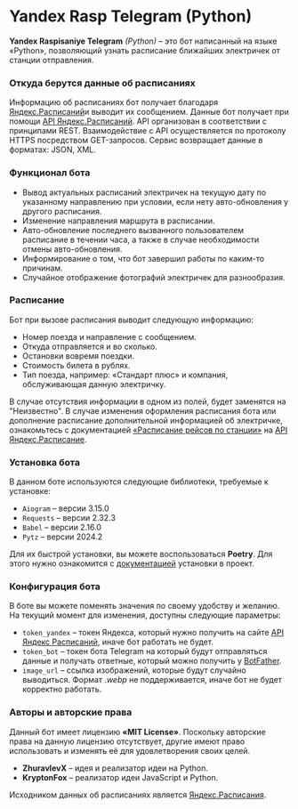 # Yandex Rasp Telegram (Python)

**Yandex Raspisaniye Telegram** *(Python)* – это бот написанный на языке «Python», позволяющий узнать расписание ближайших электричек от станции отправления.
### Откуда берутся данные об расписаниях
Информацию об расписаниях бот получает благодаря [Яндекс.Расписаний](https://t.rasp.yandex.ru/)и выводит их сообщением. Данные бот получает при помощи [API Яндекс.Расписаний](https://yandex.ru/dev/rasp/). API организован в соответствии с принципами REST. Взаимодействие с API осуществляется по протоколу HTTPS посредством GET-запросов. Сервис возвращает данные в форматах: JSON, XML.
### Функционал бота

- Вывод актуальных расписаний электричек на текущую дату по указанному направлению при условии, если нету авто-обновления у другого расписания.
- Изменение направления маршрута в расписании.
- Авто-обновление последнего вызванного пользователем расписание в течении часа, а также в случае необходимости отмены авто-обновления.
- Информирование о том, что бот завершил работы по каким-то причинам.
- Случайное отображение фотографий электричек для разнообразия.
### Расписание

Бот при вызове расписания выводит следующую информацию:
- Номер поезда и направление с сообщением.
- Откуда отправляется и во сколько.
- Остановки вовремя поездки.
- Стоимость билета в рублях.
- Тип поезда, например: «Стандарт плюс» и компания, обслуживающая данную электричку.

В случае отсутствия информации в одном из полей, будет заменятся на "Неизвестно". В случае изменения оформления расписания бота или дополнение расписание дополнительной информацией об электричке, ознакомьтесь с документацией [«Расписание рейсов по станции»](https://yandex.ru/dev/rasp/doc/ru/reference/schedule-on-station) на [API Яндекс.Расписание](https://yandex.ru/dev/rasp/doc/ru/).

### Установка бота
 В данном боте используются следующие библиотеки, требуемые к установке:
 - `Aiogram` – версии 3.15.0
 - `Requests` – версии 2.32.3
 - `Babel` – версии 2.16.0
 - `Pytz` – версии 2024.2

Для их быстрой установки, вы можете воспользоваться **Poetry**. Для этого нужно ознакомится с [документацией](https://python-poetry.org/docs/#installation) установки в проект.
### Конфигурация бота
В боте вы можете поменять значения по своему удобству и желанию. На текущий момент для изменения, доступны следующие параметры:
- `token_yandex` – токен Яндекса, который нужно получить на сайте [API Яндекс Расписаний](https://yandex.ru/dev/rasp/raspapi#examples), иначе бот работать не будет.
- `token_bot` – токен бота Telegram на который будут отправляться данные и получать ответные, который можно получить у [BotFather](https://telegram.me/botfather).
- `image_url` – ссылка изображений, которые будут случайно выводиться. Формат *.webp* не поддерживается, иначе бот не будет корректно работать.
### Авторы и авторские права
Данный бот имеет лицензию **«MIT License»**. Поскольку авторские права на данную лицензию отсутствует, другие имеют право использовать и изменять её для удовлетворения своих целей.

- **ZhuravlevX** – идея и реализатор идеи на Python.
- **KryptonFox** – реализатор идеи JavaScript и Python.

Исходником данных об расписаниях является [Яндекс.Расписания](https://t.rasp.yandex.ru/).
